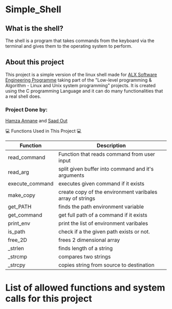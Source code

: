 # Simple_Shell 
## What is the shell?
The shell is a program that takes commands from the keyboard via the terminal and gives them to the operating system to perform.
## About this project
This project is a simple version of the linux shell made for [ALX Software Engineering Programme](https://www.alxafrica.com/software-engineering-2022) taking part of the "Low-level programming & Algorithm - Linux and Unix system programming" projects.
It is created using the C programming Language and it can do many functionalities that a real shell does.

### Project Done by:

[Hamza Annane](https://github.com/annanesec/) and [Saad Out](https://github.com/saad-out/)

:computer: Functions Used in This Project :computer:

| Function | Description |
| ----------- | ----------- |
| read_command|Function that reads command from user input|
| read_arg |split given buffer into command and it's arguments| 
| execute_command | executes given command if it exists | 
| make_copy |create copy of the environment varibales array of strings| 
| get_PATH | finds the path environment variable | 
| get_command |get full path of a command if it exists| 
| print_env | print the list of environment varibales | 
| is_path | check if a the given path exists or not. | 
| free_2D | frees 2 dimensional array | 
| _strlen | finds length of a string| 
| _strcmp | compares two strings | 
| _strcpy |copies string from source to destination |

# List of allowed functions and system calls for this project




